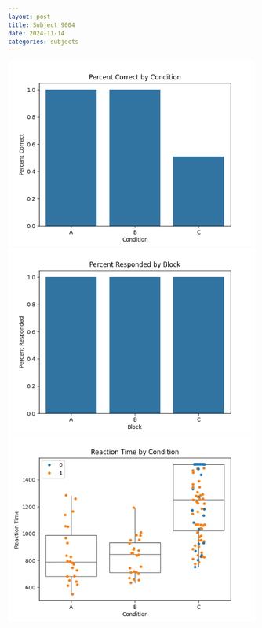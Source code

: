 ```yaml
---
layout: post
title: Subject 9004
date: 2024-11-14
categories: subjects
---
```


![](data/9004/run-17/9004_ATS_percent_correct.png)
![](data/9004/run-17/9004_ATS_percent_responded.png)
![](data/9004/run-17/9004_ATS_rt.png)

